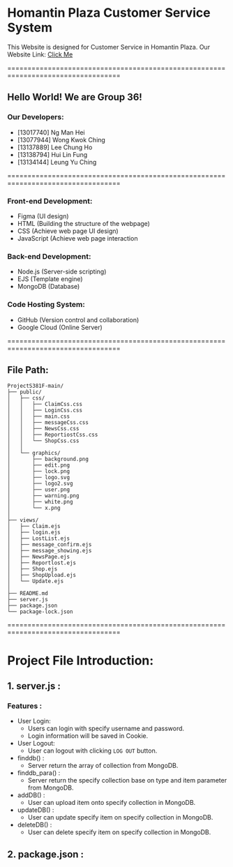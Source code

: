 # Homantin Plaza Customer Service System
This Website is designed for Customer Service in Homantin Plaza.
Our Website Link: [Click Me](https://projects381f-1076834146749.asia-east1.run.app/)

==================================================================================
## Hello World! We are Group 36!
### Our Developers:
- [13017740] Ng Man Hei
- [13077944] Wong Kwok Ching
- [13137889] Lee Chung Ho
- [13138794] Hui Lin Fung
- [13134144] Leung Yu Ching

==================================================================================
### Front-end Development:
- Figma (UI design)
- HTML (Building the structure of the webpage)
- CSS (Achieve web page UI design)
- JavaScript (Achieve web page interaction

### Back-end Development:
- Node.js (Server-side scripting)
- EJS (Template engine)
- MongoDB (Database)

### Code Hosting System:
- GitHub (Version control and collaboration)
- Google Cloud (Online Server)

==================================================================================
## File Path:
```
ProjectS381F-main/
├── public/
│   ├── css/
│   │   ├── ClaimCss.css
│   │   ├── LoginCss.css
│   │   ├── main.css
│   │   ├── messageCss.css
│   │   ├── NewsCss.css
│   │   ├── ReportiostCss.css
│   │   └── ShopCss.css
│   │
│   └── graphics/
│       ├── background.png
│       ├── edit.png
│       ├── lock.png
│       ├── logo.svg
│       ├── logo2.svg
│       ├── user.png
│       ├── warning.png
│       ├── white.png
│       └── x.png
│
├── views/
│   ├── Claim.ejs
│   ├── login.ejs
│   ├── LostList.ejs
│   ├── message_confirm.ejs
│   ├── message_showing.ejs
│   ├── NewsPage.ejs
│   ├── Reportlost.ejs
│   ├── Shop.ejs
│   ├── ShopUpload.ejs
│   └── Update.ejs
│
├── README.md
├── server.js
├── package.json
└── package-lock.json
```

==================================================================================
# Project File Introduction:
## 1. server.js :
### Features :
- User Login:
  * Users can login with specify username and password.
  * Login information will be saved in Cookie.
- User Logout:
  * User can logout with clicking ```LOG OUT``` button.
- finddb() :
  * Server return the array of collection from MongoDB.
- finddb_para() :
  * Server return the specify collection base on type and item parameter from MongoDB.
- addDB() :
  * User can upload item onto specify collection in MongoDB.
- updateDB() :
  * User can update specify item on specify collection in MongoDB.
- deleteDB() :
  * User can delete specify item on specify collection in MongoDB.

## 2. package.json :

  
